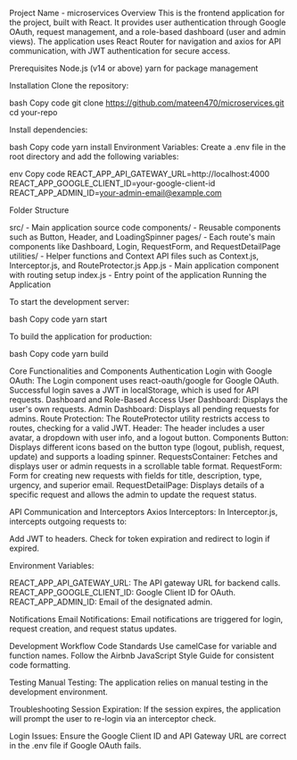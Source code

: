 Project Name - microservices
Overview
This is the frontend application for the project, built with React. It provides user authentication through Google OAuth, request management, and a role-based dashboard (user and admin views). The application uses React Router for navigation and axios for API communication, with JWT authentication for secure access.

Prerequisites
Node.js (v14 or above)
yarn for package management

Installation
Clone the repository:

bash
Copy code
git clone https://github.com/mateen470/microservices.git
cd your-repo

Install dependencies:

bash
Copy code
yarn install
Environment Variables: Create a .env file in the root directory and add the following variables:

env
Copy code
REACT_APP_API_GATEWAY_URL=http://localhost:4000
REACT_APP_GOOGLE_CLIENT_ID=your-google-client-id
REACT_APP_ADMIN_ID=your-admin-email@example.com

Folder Structure

src/ - Main application source code
components/ - Reusable components such as Button, Header, and LoadingSpinner
pages/ - Each route's main components like Dashboard, Login, RequestForm, and RequestDetailPage
utilities/ - Helper functions and Context API files such as Context.js, Interceptor.js, and RouteProtector.js
App.js - Main application component with routing setup
index.js - Entry point of the application
Running the Application

To start the development server:

bash
Copy code
yarn start

To build the application for production:

bash
Copy code
yarn build

Core Functionalities and Components
Authentication
Login with Google OAuth:
The Login component uses react-oauth/google for Google OAuth.
Successful login saves a JWT in localStorage, which is used for API requests.
Dashboard and Role-Based Access
User Dashboard: Displays the user's own requests.
Admin Dashboard: Displays all pending requests for admins.
Route Protection: The RouteProtector utility restricts access to routes, checking for a valid JWT.
Header: The header includes a user avatar, a dropdown with user info, and a logout button.
Components
Button: Displays different icons based on the button type (logout, publish, request, update) and supports a loading spinner.
RequestsContainer: Fetches and displays user or admin requests in a scrollable table format.
RequestForm: Form for creating new requests with fields for title, description, type, urgency, and superior email.
RequestDetailPage: Displays details of a specific request and allows the admin to update the request status.

API Communication and Interceptors
Axios Interceptors: In Interceptor.js, intercepts outgoing requests to:

Add JWT to headers.
Check for token expiration and redirect to login if expired.

Environment Variables:

REACT_APP_API_GATEWAY_URL: The API gateway URL for backend calls.
REACT_APP_GOOGLE_CLIENT_ID: Google Client ID for OAuth.
REACT_APP_ADMIN_ID: Email of the designated admin.

Notifications
Email Notifications: Email notifications are triggered for login, request creation, and request status updates.

Development Workflow
Code Standards
Use camelCase for variable and function names.
Follow the Airbnb JavaScript Style Guide for consistent code formatting.

Testing
Manual Testing: The application relies on manual testing in the development environment.

Troubleshooting
Session Expiration: If the session expires, the application will prompt the user to re-login via an interceptor check.

Login Issues: Ensure the Google Client ID and API Gateway URL are correct in the .env file if Google OAuth fails.
